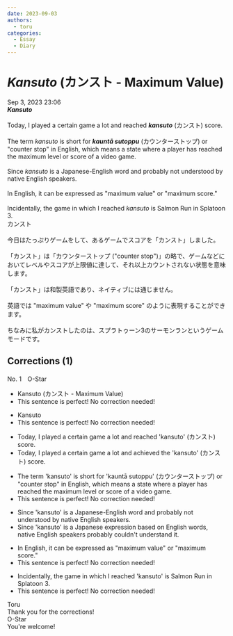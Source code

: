 ```yaml
---
date: 2023-09-03
authors:
  - toru
categories:
  - Essay
  - Diary
---
```


<h1 id="subject_show"><strong><em>Kansuto</strong></em> (カンスト - Maximum Value)</h1>
<div class="date">Sep 3, 2023 23:06</div>
<div id="post"><div id="body_show_ori">
<strong><em>Kansuto</strong></em><br/><br/>Today, I played a certain game a lot and reached <strong><em>kansuto</em></strong> (カンスト) score. <br/><br/>The term <em>kansuto</em> is short for <strong><em>kauntā sutoppu</em></strong> (カウンターストップ) or "counter stop" in English, which means a state where a player has reached the maximum level or score of a video game.<br/><br/>Since <em>kansuto</em> is a Japanese-English word and probably not understood by native English speakers.<br/><br/>In English, it can be expressed as "maximum value" or "maximum score."<br/><br/>Incidentally, the game in which I reached <em>kansuto</em> is Salmon Run in Splatoon 3.
</div></div>

<!-- more -->

<div id="post_ja"><div id="body_show_mo">
カンスト<br/><br/>今日はたっぷりゲームをして、あるゲームでスコアを「カンスト」しました。<br/><br/>「カンスト」は「カウンターストップ ("counter stop")」の略で、ゲームなどにおいてレベルやスコアが上限値に達して、それ以上カウントされない状態を意味します。<br/><br/>「カンスト」は和製英語であり、ネイティブには通じません。<br/><br/>英語では "maximum value" や "maximum score" のように表現することができます。<br/><br/>ちなみに私がカンストしたのは、スプラトゥーン3のサーモンランというゲームモードです。
</div></div>

## Corrections (1)
<div id="block"><div class="first_name"> No. 1　<span class="just_name">O-Star</span></div><div id="block2">
<ul class="correction_field">
<li class="incorrect">Kansuto (カンスト - Maximum Value)</li>
<li class="corrected perfect">This sentence is perfect! No correction needed!</li>
</ul>
<ul class="correction_field">
<li class="incorrect">Kansuto</li>
<li class="corrected perfect">This sentence is perfect! No correction needed!</li>
</ul>
<ul class="correction_field">
<li class="incorrect">Today, I played a certain game a lot and reached 'kansuto' (カンスト) score.</li>
<li class="corrected correct">
Today, I played a certain game a lot and <span class="f_bold">achieved the </span>'kansuto' (カンスト) score.
</li>
</ul>
<ul class="correction_field">
<li class="incorrect">The term 'kansuto' is short for 'kauntā sutoppu' (カウンターストップ) or "counter stop" in English, which means a state where a player has reached the maximum level or score of a video game.</li>
<li class="corrected perfect">This sentence is perfect! No correction needed!</li>
</ul>
<ul class="correction_field">
<li class="incorrect">Since 'kansuto' is a Japanese-English word and probably not understood by native English speakers.</li>
<li class="corrected correct">
Since 'kansuto' is a <span class="f_bold">Japanese expression based on English words, native English speakers probably couldn't understand it.</span>
</li>
</ul>
<ul class="correction_field">
<li class="incorrect">In English, it can be expressed as "maximum value" or "maximum score."</li>
<li class="corrected perfect">This sentence is perfect! No correction needed!</li>
</ul>
<ul class="correction_field">
<li class="incorrect">Incidentally, the game in which I reached 'kansuto' is Salmon Run in Splatoon 3.</li>
<li class="corrected perfect">This sentence is perfect! No correction needed!</li>
</ul>
</div><div class="name"><span class="just_name">Toru</span><br>
Thank you for the corrections!
</div>
<div class="name"><span class="just_name">O-Star</span><br>
You're welcome!
</div>
</div>
